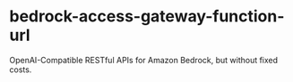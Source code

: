 # bedrock-access-gateway-function-url
OpenAI-Compatible RESTful APIs for Amazon Bedrock, but without fixed costs.
